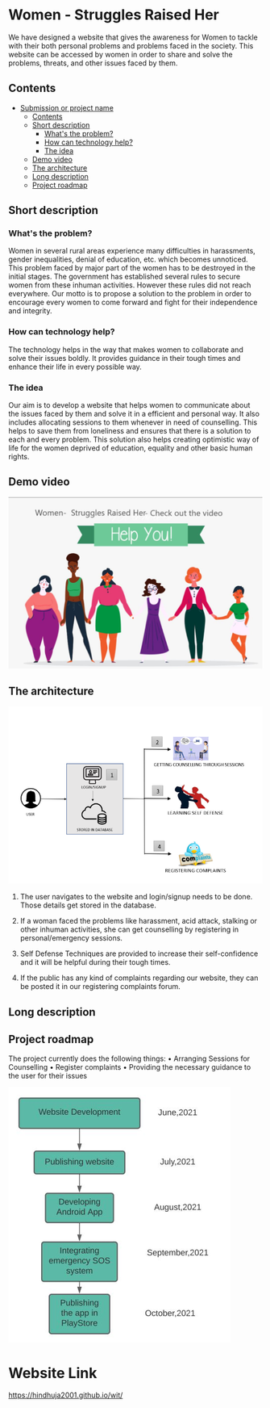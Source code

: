 
# Women - Struggles Raised Her
We have designed a website that gives the awareness for Women to tackle with their both personal problems and problems faced in the society. This website can be accessed by women in order to share and solve the problems, threats, and other issues faced by them.


## Contents

- [Submission or project name](#submission-or-project-name)
  - [Contents](#contents)
  - [Short description](#short-description)
    - [What's the problem?](#whats-the-problem)
    - [How can technology help?](#how-can-technology-help)
    - [The idea](#the-idea)
  - [Demo video](#demo-video)
  - [The architecture](#the-architecture)
  - [Long description](#long-description)
  - [Project roadmap](#project-roadmap)
  

## Short description

### What's the problem?

Women in several rural areas experience many difficulties in harassments, gender inequalities, denial of education, etc. which becomes unnoticed. This problem faced by major part of the women has to be destroyed in the initial stages. The government has established several rules to secure women from these inhuman activities. However these rules did not reach everywhere. Our motto is to propose a solution to the problem in order to encourage every women to come forward and fight for their independence and integrity.

### How can technology help?

The technology helps in the way that makes women to collaborate and solve their issues boldly. It provides guidance in their tough times and enhance their life in every possible way.

### The idea

Our aim is to develop a website that helps women to communicate about the issues faced by them and solve it in a efficient and personal way. It also includes allocating sessions to them whenever in need of counselling. This helps to save them from loneliness and ensures that there is a solution to each and every problem. This solution also helps creating optimistic way of life for  the women deprived of education, equality and other basic human rights.

## Demo video

[![Watch the video](https://github.com/hindhuja2001/hindhuja2001.github.io/blob/main/wit/Capture2.JPG?raw=true)](https://youtu.be/l4GhuThgZ04)

## The architecture

![Video transcription/translation app](https://github.com/hindhuja2001/hindhuja2001.github.io/blob/main/wit/Women%20-%20Struggles%20raised%20her%20.png?raw=true)

1. The user navigates to the website and login/signup needs to be done. Those details get stored in the database.

2. If a woman faced the problems like harassment, acid attack, stalking or other inhuman activities, she can get counselling by registering in personal/emergency sessions.

3. Self Defense Techniques are provided to increase their self-confidence and it will be helpful during their tough times.

4. If the public has any kind of complaints regarding our website, they can be posted it in our registering complaints forum.

## Long description



## Project roadmap

The project currently does the following things:
•	Arranging Sessions for Counselling
•	Register complaints
•	Providing the necessary guidance to the user for their issues




![Roadmap](https://github.com/hindhuja2001/hindhuja2001.github.io/blob/main/wit/Capture.JPG?raw=true)

# Website Link
https://hindhuja2001.github.io/wit/
